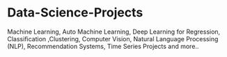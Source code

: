 # Data-Science-Projects
Machine Learning, Auto Machine Learning, Deep Learning for Regression, Classification ,Clustering, Computer Vision, Natural Language Processing (NLP), Recommendation Systems, Time Series Projects and more..

